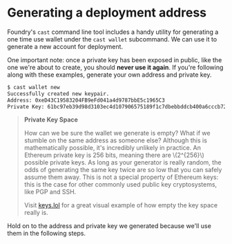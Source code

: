 # Generating a deployment address

Foundry's `cast` command line tool includes a handy utility for generating a one time use wallet under the `cast wallet` subcommand. We can use it to generate a new account for deployment.

One important note: once a private key has been exposed in public, like the one we're about to create, you should **never use it again**. If you're following along with these examples, generate your own address and private key.

```bash
$ cast wallet new
Successfully created new keypair.
Address: 0xeD43C19583204FB9eFd041a4d9787bbE5c1965C3
Private Key: 61bc97eb39d98d3103ec4d107906575189f1c7dbebbddcb400a6cccb72e65c53
```

> **Private Key Space**
>
> How can we be sure the wallet we generate is empty? What if we stumble on the same address as someone else? Although this is mathematically possible, it's incredibly unlikely in practice. An Ethereum private key is 256 bits, meaning there are \\(2^{256}\\) possible private keys. As long as your generator is really random, the odds of generating the same key twice are so low that you can safely assume them away. This is not a special property of Ethereum keys: this is the case for other commonly used public key cryptosystems, like PGP and SSH.
>
> Visit [keys.lol](https://keys.lol/) for a great visual example of how empty the key space really is.

Hold on to the address and private key we generated because we'll use them in the following steps.
